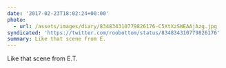 ```yaml
---
date: '2017-02-23T18:02:24+00:00'
photo:
  - url: /assets/images/diary/834834310779826176-C5XtXzSWEAAjAzg.jpg
syndicated: 'https://twitter.com/roobottom/status/834834310779826176'
summary: Like that scene from E.
---
```

Like that scene from E.T. 

